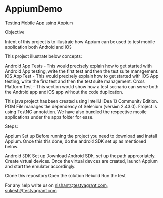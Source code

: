 AppiumDemo
==========
Testing Mobile App using Appium

Objective

Intent of this project is to illustrate how Appium can be used to test mobile application both Android and iOS

This project illustrate below concepts:

Android App Tests - This would precisely explain how to get started with Android App testing, write the first test and then the test suite management.
iOS App Test - This would precisely explain how to get started with iOS App testing, write the first test and then the test suite management.
Cross Platform Test - This section would show how a test scenario can serve both the Android app and iOS app without the code duplication.

This java project has been created using IntelliJ IDea 13 Community Edition. POM File manages the dependency of Selenium (version 2.43.0). Project is using TestNG annotation. We have also bundled the respective mobile applications under the apps folder for ease.

Steps:

Appium Set up
Before running the project you need to download and install Appium. Once this this done, do the android SDK set up as mentioned below.

Android SDK Set up
Download Android SDK, set up the path appropriately. Create virtual devices. Once the virtual devices are created, launch Appium and start the emulator accordingly.

Clone this repository
Open the solution
Rebuild
Run the test

For any help write us on nishant@testvagrant.com, sukesh@testvagrant.com
